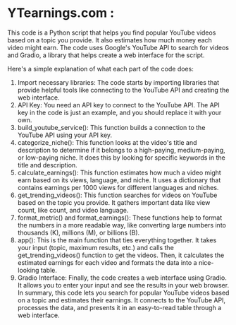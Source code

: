# YTearnings.com : 
This code is a Python script that helps you find popular YouTube videos based on a topic you provide. It also estimates how much money each video might earn. The code uses Google's YouTube API to search for videos and Gradio, a library that helps create a web interface for the script. 

Here's a simple explanation of what each part of the code does:

1. Import necessary libraries: The code starts by importing libraries that provide helpful tools like connecting to the YouTube API and creating the web interface.
2. API Key: You need an API key to connect to the YouTube API. The API key in the code is just an example, and you should replace it with your own.
3. build_youtube_service(): This function builds a connection to the YouTube API using your API key.
4. categorize_niche(): This function looks at the video's title and description to determine if it belongs to a high-paying, medium-paying, or low-paying niche. It does this by looking for specific keywords in the title and description.
5. calculate_earnings(): This function estimates how much a video might earn based on its views, language, and niche. It uses a dictionary that contains earnings per 1000 views for different languages and niches.
6. get_trending_videos(): This function searches for videos on YouTube based on the topic you provide. It gathers important data like view count, like count, and video language.
7. format_metric() and format_earnings(): These functions help to format the numbers in a more readable way, like converting large numbers into thousands (K), millions (M), or billions (B).
8. app(): This is the main function that ties everything together. It takes your input (topic, maximum results, etc.) and calls the get_trending_videos() function to get the videos. Then, it calculates the estimated earnings for each video and formats the data into a nice-looking table.
9. Gradio Interface: Finally, the code creates a web interface using Gradio. It allows you to enter your input and see the results in your web browser.
In summary, this code lets you search for popular YouTube videos based on a topic and estimates their earnings. It connects to the YouTube API, processes the data, and presents it in an easy-to-read table through a web interface.
